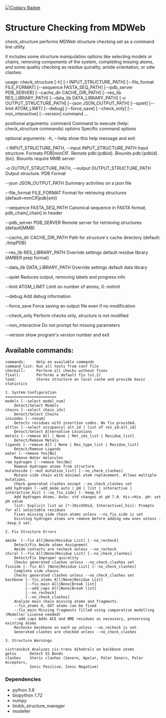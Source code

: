 [![Codacy Badge](https://api.codacy.com/project/badge/Grade/376891e43cab4cc591fb78ea43dfd380)](https://www.codacy.com/app/jlgelpi/structureChecking?utm_source=mmb.irbbarcelona.org&amp;utm_medium=referral&amp;utm_content=gitlab/BioExcel/structureChecking&amp;utm_campaign=Badge_Grade)
# Structure Checking from MDWeb

check_structure performs MDWeb structure checking set as a command line
utility.

It includes some structure manipulation options like selecting models or chains,
removing components of the system, completing missing atoms, and some quality
checking as residue quirality, amide orientation, or vdw clashes.

usage: check_structure [-h] [-i INPUT_STRUCTURE_PATH]
                       [--file_format FILE_FORMAT] [--sequence FASTA_SEQ_PATH]
                       [--pdb_server PDB_SERVER] [--cache_dir CACHE_DIR_PATH]
                       [--res_lib RES_LIBRARY_PATH]
                       [--data_lib DATA_LIBRARY_PATH]
                       [-o OUTPUT_STRUCTURE_PATH] [--json JSON_OUTPUT_PATH]
                       [--quiet] [--limit ATOM_LIMIT] [--debug] [--force_save]
                       [--check_only] [--non_interactive] [--version]
                       command ...


positional arguments:
  command               Command to execute (help: check_structure commands)
  options               Specific command options

optional arguments:
  -h, --help            show this help message and exit

  -i INPUT_STRUCTURE_PATH, --input INPUT_STRUCTURE_PATH Input structure. Formats PDB|mmCIF. Remote pdb:{pdbid}. 
                       Biounits pdb:{pdbid}.{bn}. Biounits require MMB server
  
  -o OUTPUT_STRUCTURE_PATH, --output OUTPUT_STRUCTURE_PATH Output structure. PDB Format

  --json JSON_OUTPUT_PATH Summary activities on a json file

  --file_format FILE_FORMAT Format for retrieving structures (default=mmCif|pdb|xml)

  --sequence FASTA_SEQ_PATH Canonical sequence in FASTA format, pdb_chain[,chain] in header

  --pdb_server PDB_SERVER Remote server for retrieving structures (default|MMB)

  --cache_dir CACHE_DIR_PATH Path for structure's cache directory (default: ./tmpPDB)

  --res_lib RES_LIBRARY_PATH Override settings default residue library (AMBER prep format)

  --data_lib DATA_LIBRARY_PATH Override settings default data library

  --quiet               Reduces output, removing labels and progress info

  --limit ATOM_LIMIT    Limit on number of atoms, 0: nolimit

  --debug               Add debug information

  --force_save          Force saving an output file even if no modification

  --check_only          Perform checks only, structure is not modified

  --non_interactive     Do not prompt for missing parameters

  --version             show program's version number and exit


## Available commands:

```
commands:     Help on available commands
command_list: Run all tests from conf file
checkall:     Perform all checks without fixes
fixall:       Performs a default fix (v1.2)
load:         Stores structure on local cache and provide basic statistics

1. System Configuration
=======================
models [--select model_num]
    Detect/Select Models
chains [--select chain_ids]
    Detect/Select Chains
inscodes [--renum]
    Detects residues with insertion codes. No fix provided.
altloc [--select occupancy| alt_id | list of res_id:alt_id]
    Detect/Select Alternative Locations
metals [--remove All | None | Met_ids_list | Residue_list]
    Detect/Remove Metals
ligands [--remove All | None | Res_type_list | Residue_list]
    Detect/Remove Ligands
water [--remove Yes|No]
    Remove Water molecules
rem_hydrogen [--remove Yes|No]
    Remove Hydrogen atoms from structure
mutateside [--mut mutation_list] [--no_check_clashes]
    Mutate side chain with minimal atom replacement. Allows multiple mutations.
    Check generated clashes except --no_check_clashes set
add_hydrogen [--add_mode auto | pH | list | interactive | interactive_his] [--no_fix_side] [--keep_h]
    Add Hydrogen Atoms. Auto: std changes at pH 7.0. His->Hie. pH: set pH value
    list: Explicit list as [*:]HisXXHid, Interactive[_his]: Prompts for all selectable residues
    Fixes missing side chain atoms unless --no_fix_side is set
    Existing hydrogen atoms are remove before adding new ones unless --keep_h set.

2. Fix Structure Errors

amide  [--fix All|None|Residue List] [--no_recheck]
    Detect/Fix Amide atoms Assignment
    Amide contacts are recheck unless --no_recheck
chiral [--fix All|None|Residue List] [--no_check_clashes]
    Detect/Fix Improper quirality
    Checks generated clashes unless --no_check_clashes set
fixside [--fix All |None|Residue List] [--no_check_clashes]
    Complete side chains
    Checks generated clashes unless --no_check_clashes set
backbone [--fix_atoms All|None|Residue List]
         [--fix_main All|None|Break list] 
         [--add_caps All|None|Break list] 
         [--no_recheck]
         [--no_check_clashes]
    Analyze main chain missing atoms and fragments.
    --fix_atoms O, OXT atoms can be fixed
    --fix_main Missing fragments filled using comparative modelling (Modeller License needed)
    --add_caps Adds ACE and NME residues as necessary, preserving existing atoms
    Rechecks beckbone on each op unless --no_recheck is set.
    Generated clashes are checked unless --no_check_clashes

3. Structure Warnings

cistransbck Analyzes cis-trans dihedrals on backbone atoms
getss      Detect SS Bonds
clashes    Steric clashes (Severe, Apolar, Polar Donors, Polar Acceptors,
           Ionic Positive, Ionic Negative)
```
### Dependencies
* python 3.6
* biopython 1.72
* numpy
* biobb_structure_manager
* modeller
